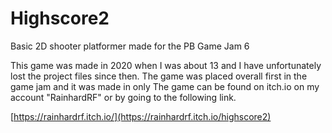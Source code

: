 # Highscore2
Basic 2D shooter platformer made for the PB Game Jam 6

This game was made in 2020 when I was about 13 and I have unfortunately lost the project files since then.
The game was placed overall first in the game jam and it was made in only 
The game can be found on itch.io on my account "RainhardRF" or by going to the following link.

[https://rainhardrf.itch.io/](https://rainhardrf.itch.io/highscore2)
